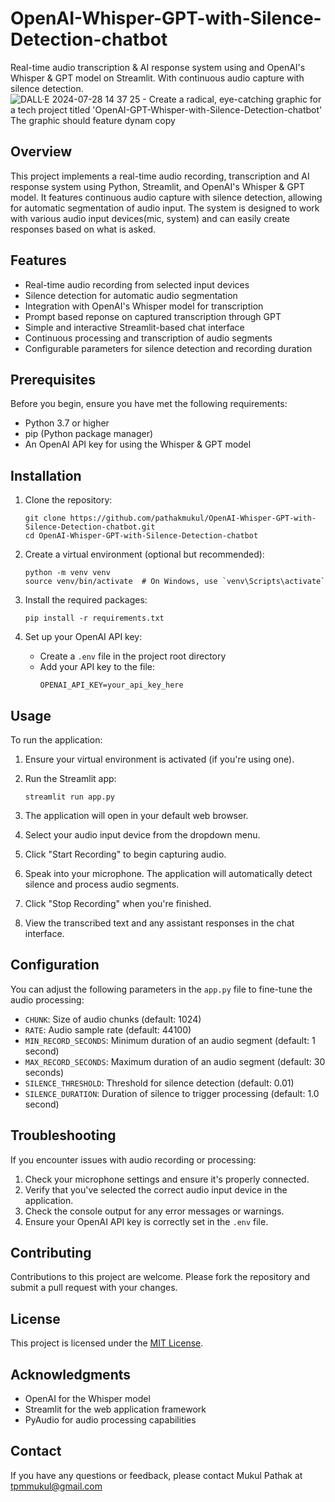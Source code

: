 # OpenAI-Whisper-GPT-with-Silence-Detection-chatbot
Real-time audio transcription & AI response system using and OpenAI's Whisper & GPT model on Streamlit. With continuous audio capture with silence detection.
![DALL·E 2024-07-28 14 37 25 - Create a radical, eye-catching graphic for a tech project titled 'OpenAI-GPT-Whisper-with-Silence-Detection-chatbot'  The graphic should feature dynam copy](https://github.com/user-attachments/assets/3ebba866-c947-4f96-a21a-d11109b3ea81)


## Overview

This project implements a real-time audio recording, transcription and AI response system using Python, Streamlit, and OpenAI's Whisper & GPT model. It features continuous audio capture with silence detection, allowing for automatic segmentation of audio input. The system is designed to work with various audio input devices(mic, system) and can easily create responses based on what is asked.

## Features

- Real-time audio recording from selected input devices
- Silence detection for automatic audio segmentation
- Integration with OpenAI's Whisper model for transcription
- Prompt based reponse on captured transcription through GPT
- Simple and interactive Streamlit-based chat interface
- Continuous processing and transcription of audio segments
- Configurable parameters for silence detection and recording duration

## Prerequisites

Before you begin, ensure you have met the following requirements:

- Python 3.7 or higher
- pip (Python package manager)
- An OpenAI API key for using the Whisper & GPT model

## Installation

1. Clone the repository:
   ``` 
   git clone https://github.com/pathakmukul/OpenAI-Whisper-GPT-with-Silence-Detection-chatbot.git
   cd OpenAI-Whisper-GPT-with-Silence-Detection-chatbot
   ```

2. Create a virtual environment (optional but recommended):
   ```
   python -m venv venv
   source venv/bin/activate  # On Windows, use `venv\Scripts\activate`
   ```

3. Install the required packages:
   ```
   pip install -r requirements.txt
   ```

4. Set up your OpenAI API key:
   - Create a `.env` file in the project root directory
   - Add your API key to the file:
     ```
     OPENAI_API_KEY=your_api_key_here
     ```

## Usage

To run the application:

1. Ensure your virtual environment is activated (if you're using one).

2. Run the Streamlit app:
   ```
   streamlit run app.py
   ```

3. The application will open in your default web browser.

4. Select your audio input device from the dropdown menu.

5. Click "Start Recording" to begin capturing audio.

6. Speak into your microphone. The application will automatically detect silence and process audio segments.

7. Click "Stop Recording" when you're finished.

8. View the transcribed text and any assistant responses in the chat interface.

## Configuration

You can adjust the following parameters in the `app.py` file to fine-tune the audio processing:

- `CHUNK`: Size of audio chunks (default: 1024)
- `RATE`: Audio sample rate (default: 44100)
- `MIN_RECORD_SECONDS`: Minimum duration of an audio segment (default: 1 second)
- `MAX_RECORD_SECONDS`: Maximum duration of an audio segment (default: 30 seconds)
- `SILENCE_THRESHOLD`: Threshold for silence detection (default: 0.01)
- `SILENCE_DURATION`: Duration of silence to trigger processing (default: 1.0 second)

## Troubleshooting

If you encounter issues with audio recording or processing:

1. Check your microphone settings and ensure it's properly connected.
2. Verify that you've selected the correct audio input device in the application.
3. Check the console output for any error messages or warnings.
4. Ensure your OpenAI API key is correctly set in the `.env` file.

## Contributing

Contributions to this project are welcome. Please fork the repository and submit a pull request with your changes.

## License

This project is licensed under the [MIT License](LICENSE).

## Acknowledgments

- OpenAI for the Whisper model
- Streamlit for the web application framework
- PyAudio for audio processing capabilities

## Contact

If you have any questions or feedback, please contact Mukul Pathak at tpmmukul@gmail.com
